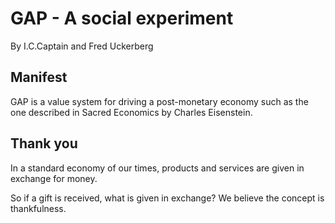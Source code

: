 # GAP - A social experiment

By I.C.Captain and Fred Uckerberg

## Manifest

GAP is a value system for driving a post-monetary economy such as the one described in Sacred Economics by Charles Eisenstein.

## Thank you 

In a standard economy of our times, products and services are given in exchange for money. 

So if a gift is received, what is given in exchange? We believe the concept is thankfulness.

